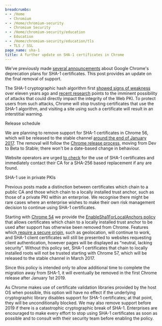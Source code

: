 ```yaml
---
breadcrumbs:
- - /Home
  - Chromium
- - /Home/chromium-security
  - Chromium Security
- - /Home/chromium-security/education
  - Education
- - /Home/chromium-security/education/tls
  - TLS / SSL
page_name: sha-1
title: A further update on SHA-1 certificates in Chrome
---
```


We’ve previously made
[several](https://security.googleblog.com/2014/09/gradually-sunsetting-sha-1.html)[
announcements](https://security.googleblog.com/2015/12/an-update-on-sha-1-certificates-in.html)
about Google Chrome's deprecation plans for SHA-1 certificates. This post
provides an update on the final removal of support.

The SHA-1 cryptographic hash algorithm first [showed signs of
weakness](https://www.schneier.com/blog/archives/2005/02/cryptanalysis_o.html)
over eleven years ago and [recent research](https://eprint.iacr.org/2015/967)
points to the imminent possibility of attacks that could directly impact the
integrity of the Web PKI. To protect users from such attacks, Chrome will stop
trusting certificates that use the SHA-1 algorithm, and visiting a site using
such a certificate will result in an interstitial warning.

Release schedule

We are planning to remove support for SHA-1 certificates in Chrome 56, which
will be released to the stable channel [around the end of January
2017](/developers/calendar). The removal will follow the [Chrome release
process](/getting-involved/dev-channel), moving from Dev to Beta to Stable;
there won't be a date-based change in behaviour.

Website operators are urged [to check](https://www.ssllabs.com/ssltest/) for the
use of SHA-1 certificates and immediately contact their CA for a SHA-256 based
replacement if any are found.

SHA-1 use in private PKIs

Previous posts made a distinction between certificates which chain to a public
CA and those which chain to a locally installed trust anchor, such as those of a
private PKI within an enterprise. We recognise there might be rare cases where
an enterprise wishes to make their own risk management decision to continue
using SHA-1 certificates.

Starting with [Chrome
54](https://googlechromereleases.blogspot.com/2016/10/stable-channel-update-for-desktop.html)
we provide the
[EnableSha1ForLocalAnchors](/administrators/policy-list-3#EnableSha1ForLocalAnchors)[
policy](https://support.google.com/chrome/a/answer/187202) that allows
certificates which chain to a locally installed trust anchor to be used after
support has otherwise been removed from Chrome. Features which[ require a secure
origin](/Home/chromium-security/deprecating-powerful-features-on-insecure-origins),
such as geolocation, will continue to work, and SHA-1 client certificates will
still be presented to websites requesting client authentication, however pages
will be displayed as “neutral, lacking security”. Without this policy set, SHA-1
certificates that chain to locally installed roots will not be trusted starting
with Chrome 57, which will be released to the stable channel in March 2017.

Since this policy is intended only to allow additional time to complete the
migration away from SHA-1, it will eventually be removed in the first Chrome
release after January 1st 2019.

As Chrome makes use of certificate validation libraries provided by the host OS
when possible, this option will have no effect if the underlying cryptographic
library disables support for SHA-1 certificates; at that point, they will be
unconditionally blocked. We may also remove support before 2019 if there is a
catastrophic cryptographic break of SHA-1. Enterprises are encouraged to make
every effort to stop using SHA-1 certificates as soon as possible and to consult
with their security team before enabling the policy.